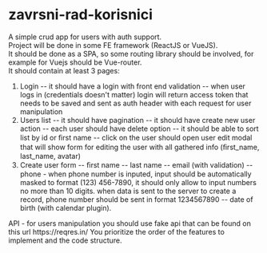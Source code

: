 # zavrsni-rad-korisnici

A simple crud app for users with auth support.<br>
Project will be done in some FE framework (ReactJS or VueJS).<br>
It should be done as a SPA, so some routing library should be involved, for example for Vuejs should be Vue-router.<br>
It should contain at least 3 pages:  <br>
<ol>
<li>Login -- it should have a login with front end validation -- when user logs in (credentials doesn't matter) login will return access token that needs to be saved and sent as auth header with each request for user manipulation</li>
<li>Users list -- it should have pagination -- it should have create new user action -- each user should have delete option -- it should be able to sort list by id or ﬁrst name -- click on the user should open user edit modal that will show form for editing the user with all gathered info (ﬁrst_name, last_name, avatar)</li>
<li>Create user form -- ﬁrst name -- last name -- email (with validation) -- phone - when phone number is inputed, input should be automatically masked to format (123) 456-7890, it should only allow to input numbers no more than 10 digits. when data is sent to the server to create a record, phone number should be sent in format 1234567890  -- date of birth (with calendar plugin).</li></ol>  API - for users manipulation you should use fake api that can be found on this url  https://reqres.in/  You prioritize the order of the features to implement and the code structure.
